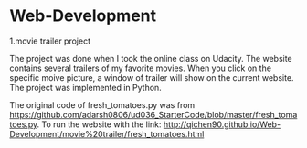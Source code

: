 # Web-Development
1.movie trailer project

The project was done when I took the online class on Udacity. The website contains several trailers of my favorite movies. When you click on the specific moive picture, a window of trailer will show on the current website. The project was implemented in Python.

The original code of fresh_tomatoes.py was from https://github.com/adarsh0806/ud036_StarterCode/blob/master/fresh_tomatoes.py. 
To run the website with the link: http://qichen90.github.io/Web-Development/movie%20trailer/fresh_tomatoes.html 
